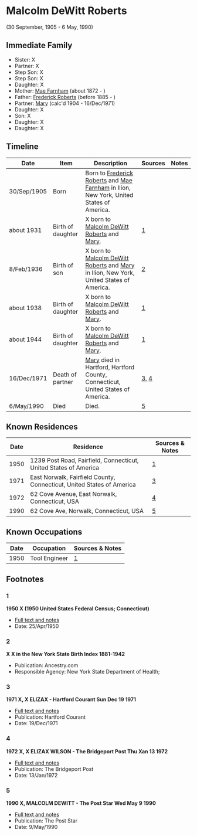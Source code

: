 ﻿---
layout: person
subject_key: i21721539
permalink: /people/i21721539
---

# Malcolm DeWitt Roberts
(30 September, 1905 - 6 May, 1990)

## Immediate Family

* Sister: X
* Partner: X
* Step Son: X
* Step Son: X
* Daughter: X
* Mother: [Mae Farnham](./@53003230@-mae-farnham-b1872-d.md) (about 1872 - )
* Father: [Frederick Roberts](./@36552681@-frederick-roberts-b1885-d.md) (before 1885 - )
* Partner: [Mary](./@99819804@-mary-b1904-d1971-12-16.md) (calc'd 1904 - 16/Dec/1971)
* Daughter: X
* Son: X
* Daughter: X
* Daughter: X

## Timeline

Date | Item | Description | Sources | Notes
---|---|---|---|---
30/Sep/1905 | Born | Born to [Frederick Roberts](./@36552681@-frederick-roberts-b1885-d.md) and [Mae Farnham](./@53003230@-mae-farnham-b1872-d.md) in Ilion, New York, United States of America. |  | 
about 1931 | Birth of daughter | X born to [Malcolm DeWitt Roberts](./@21721539@-malcolm-dewitt-roberts-b1905-9-30-d1990-5-6.md) and [Mary](./@99819804@-mary-b1904-d1971-12-16.md). | [1](#1) | 
8/Feb/1936 | Birth of son | X born to [Malcolm DeWitt Roberts](./@21721539@-malcolm-dewitt-roberts-b1905-9-30-d1990-5-6.md) and [Mary](./@99819804@-mary-b1904-d1971-12-16.md) in Ilion, New York, United States of America. | [2](#2) | 
about 1938 | Birth of daughter | X born to [Malcolm DeWitt Roberts](./@21721539@-malcolm-dewitt-roberts-b1905-9-30-d1990-5-6.md) and [Mary](./@99819804@-mary-b1904-d1971-12-16.md). | [1](#1) | 
about 1944 | Birth of daughter | X born to [Malcolm DeWitt Roberts](./@21721539@-malcolm-dewitt-roberts-b1905-9-30-d1990-5-6.md) and [Mary](./@99819804@-mary-b1904-d1971-12-16.md). | [1](#1) | 
16/Dec/1971 | Death of partner | [Mary](./@99819804@-mary-b1904-d1971-12-16.md) died in Hartford, Hartford County, Connecticut, United States of America. | [3](#3), [4](#4) | 
6/May/1990 | Died | Died. | [5](#5) | 

## Known Residences

Date | Residence | Sources & Notes
---|---|---
1950 | 1239 Post Road, Fairfield, Connecticut, United States of America | [1](#1)
1971 | East Norwalk, Fairfield County, Connecticut, United States of America | [3](#3)
1972 | 62 Cove Avenue, East Norwalk, Connecticut, USA | [4](#4)
1990 | 62 Cove Ave, Norwalk, Connecticut, USA | [5](#5)

## Known Occupations

Date | Occupation | Sources & Notes
---|---|---
1950 | Tool Engineer | [1](#1)

## Footnotes

### 1

**1950 X (1950 United States Federal Census; Connecticut)**

* [Full text and notes](../sources/@8703207@-1950-roberts-1950-united-states-federal-census;-connecticut-.md)
* Date: 25/Apr/1950

### 2

**X X in the New York State Birth Index 1881-1942**

* Publication: Ancestry.com
* Responsible Agency: New York State Department of Health;

### 3

**1971 X, X ELIZAX - Hartford Courant Sun Dec 19 1971**

* [Full text and notes](../sources/@8607200@-1971-roberts,-mary-elizabeth-hartford-courant-sun-dec-19-1971.md)
* Publication: Hartford Courant
* Date: 19/Dec/1971

### 4

**1972 X, X ELIZAX WILSON - The Bridgeport Post Thu Xan 13 1972**

* [Full text and notes](../sources/@22454760@-1972-roberts,-mary-elizabeth-wilson-the-bridgeport-post-thu-jan-13-1972.md)
* Publication: The Bridgeport Post
* Date: 13/Jan/1972

### 5

**1990 X, MALCOLM DEWITT - The Post Star Wed May 9 1990**

* [Full text and notes](../sources/@93810194@-1990-roberts,-malcolm-dewitt-the-post-star-wed-may-9-1990.md)
* Publication: The Post Star
* Date: 9/May/1990

